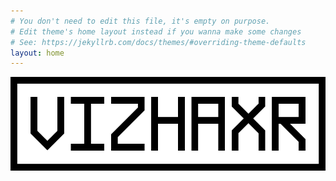 ```yaml
---
# You don't need to edit this file, it's empty on purpose.
# Edit theme's home layout instead if you wanna make some changes
# See: https://jekyllrb.com/docs/themes/#overriding-theme-defaults
layout: home
---
```

![VIZHAXR logo](images/SVG/VIZHAXR.svg "VIZHAXR Gallery")
